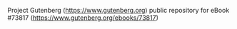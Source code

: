 Project Gutenberg (https://www.gutenberg.org) public repository for
eBook #73817 (https://www.gutenberg.org/ebooks/73817)
